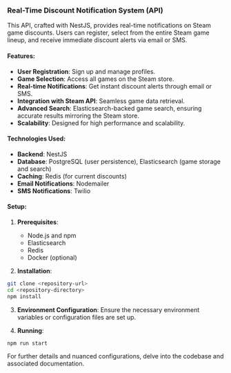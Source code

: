 ### Real-Time Discount Notification System (API)

This API, crafted with NestJS, provides real-time notifications on Steam game discounts. Users can register, select from the entire Steam game lineup, and receive immediate discount alerts via email or SMS.

#### Features:

- **User Registration**: Sign up and manage profiles.
- **Game Selection**: Access all games on the Steam store.
- **Real-time Notifications**: Get instant discount alerts through email or SMS.
- **Integration with Steam API**: Seamless game data retrieval.
- **Advanced Search**: Elasticsearch-backed game search, ensuring accurate results mirroring the Steam store.
- **Scalability**: Designed for high performance and scalability.

#### Technologies Used:

- **Backend**: NestJS
- **Database**: PostgreSQL (user persistence), Elasticsearch (game storage and search)
- **Caching**: Redis (for current discounts)
- **Email Notifications**: Nodemailer
- **SMS Notifications**: Twilio

#### Setup:

1. **Prerequisites**:

   - Node.js and npm
   - Elasticsearch
   - Redis
   - Docker (optional)

2. **Installation**:

```bash
git clone <repository-url>
cd <repository-directory>
npm install
```

3. **Environment Configuration**: Ensure the necessary environment variables or configuration files are set up.

4. **Running**:

```bash
npm run start
```

For further details and nuanced configurations, delve into the codebase and associated documentation.
